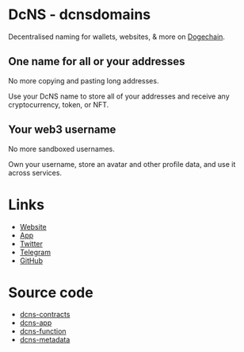 # DcNS - dcnsdomains

Decentralised naming for wallets, websites, & more on [Dogechain](https://dogechain.dog/).

## One name for all or your addresses

No more copying and pasting long addresses.

Use your DcNS name to store all of your addresses and receive any cryptocurrency, token, or NFT.

## Your web3 username

No more sandboxed usernames.

Own your username, store an avatar and other profile data, and use it across services.

# Links

- [Website](https://dc.domains)
- [App](https://app.dc.domains)
- [Twitter](https://twitter.com/dcnsdomains)
- [Telegram](https://t.me/dcnsdomains)
- [GitHub](https://github.com/dcnsdomains)

# Source code

- [dcns-contracts](https://github.com/dcnsdomains/dcns-contracts)
- [dcns-app](https://github.com/dcnsdomains/dcns-app)
- [dcns-function](https://github.com/dcnsdomains/dcns-function)
- [dcns-metadata](https://github.com/dcnsdomains/dcns-metadata)
